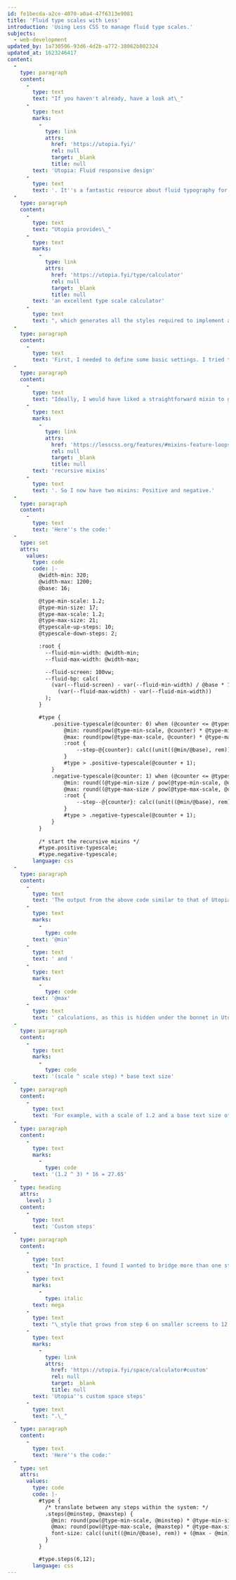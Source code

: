 ```yaml
---
id: fe1becda-a2ce-4070-a0a4-47f6313e9081
title: 'Fluid type scales with Less'
introduction: 'Using Less CSS to manage fluid type scales.'
subjects:
  - web-development
updated_by: 1a730506-93d6-4d2b-a772-38062b802324
updated_at: 1623246417
content:
  -
    type: paragraph
    content:
      -
        type: text
        text: "If you haven't already, have a look at\_"
      -
        type: text
        marks:
          -
            type: link
            attrs:
              href: 'https://utopia.fyi/'
              rel: null
              target: _blank
              title: null
        text: 'Utopia: Fluid responsive design'
      -
        type: text
        text: '. It''s a fantastic resource about fluid typography for the web. Utopia should be your first port of call, as I don''t intend this article to say much (if anything) about the theory of fluid typography—rather, discuss how to implement it in Less.'
  -
    type: paragraph
    content:
      -
        type: text
        text: "Utopia provides\_"
      -
        type: text
        marks:
          -
            type: link
            attrs:
              href: 'https://utopia.fyi/type/calculator'
              rel: null
              target: _blank
              title: null
        text: 'an excellent type scale calculator'
      -
        type: text
        text: ", which generates all the styles required to implement a type scale system. I wanted to create styles locally, so I turned to my favourite CSS preprocessor.\_"
  -
    type: paragraph
    content:
      -
        type: text
        text: 'First, I needed to define some basic settings. I tried to keep as many as possible as native CSS variables. Some, however, need to be bound into Less for the generation to work.'
  -
    type: paragraph
    content:
      -
        type: text
        text: "Ideally, I would have liked a straightforward mixin to generate all possible type scales. However, I couldn't figure out how to do this with\_"
      -
        type: text
        marks:
          -
            type: link
            attrs:
              href: 'https://lesscss.org/features/#mixins-feature-loops-feature'
              rel: null
              target: _blank
              title: null
        text: 'recursive mixins'
      -
        type: text
        text: '. So I now have two mixins: Positive and negative.'
  -
    type: paragraph
    content:
      -
        type: text
        text: 'Here''s the code:'
  -
    type: set
    attrs:
      values:
        type: code
        code: |-
          @width-min: 320;
          @width-max: 1200;
          @base: 16;

          @type-min-scale: 1.2;
          @type-min-size: 17;
          @type-max-scale: 1.2;
          @type-max-size: 21;
          @typescale-up-steps: 10;
          @typescale-down-steps: 2;

          :root {
            --fluid-min-width: @width-min;
            --fluid-max-width: @width-max;

            --fluid-screen: 100vw;
            --fluid-bp: calc(
              (var(--fluid-screen) - var(--fluid-min-width) / @base * 1rem) /
                (var(--fluid-max-width) - var(--fluid-min-width))
            );
          }

          #type {
              .positive-typescale(@counter: 0) when (@counter <= @typescale-up-steps) {
                  @min: round(pow(@type-min-scale, @counter) * @type-min-size, 2);
                  @max: round(pow(@type-max-scale, @counter) * @type-max-size, 2);
                  :root {
                      --step-@{counter}: calc((unit((@min/@base), rem)) + (@max - @min) * var(--fluid-bp));
                  }
                  #type > .positive-typescale(@counter + 1); 
              }
              .negative-typescale(@counter: 1) when (@counter <= @typescale-down-steps) {
                  @min: round((@type-min-size / pow(@type-min-scale, @counter)), 2);
                  @max: round((@type-max-size / pow(@type-max-scale, @counter)), 2);
                  :root {
                      --step--@{counter}: calc((unit((@min/@base), rem)) + (@max - @min) * var(--fluid-bp));
                  }
                  #type > .negative-typescale(@counter + 1);  
              }
          }
          	  
          /* start the recursive mixins */
          #type.positive-typescale;
          #type.negative-typescale;
        language: css
  -
    type: paragraph
    content:
      -
        type: text
        text: 'The output from the above code similar to that of Utopia''s calculator. It''s probably worth discussing the '
      -
        type: text
        marks:
          -
            type: code
        text: '@min'
      -
        type: text
        text: ' and '
      -
        type: text
        marks:
          -
            type: code
        text: '@max'
      -
        type: text
        text: ' calculations, as this is hidden under the bonnet in Utopia. These can be written:'
  -
    type: paragraph
    content:
      -
        type: text
        marks:
          -
            type: code
        text: '(scale ^ scale step) * base text size'
  -
    type: paragraph
    content:
      -
        type: text
        text: 'For example, with a scale of 1.2 and a base text size of 16, the 3rd type size in this scale would be:'
  -
    type: paragraph
    content:
      -
        type: text
        marks:
          -
            type: code
        text: '(1.2 ^ 3) * 16 = 27.65'
  -
    type: heading
    attrs:
      level: 3
    content:
      -
        type: text
        text: 'Custom steps'
  -
    type: paragraph
    content:
      -
        type: text
        text: "In practice, I found I wanted to bridge more than one step on the scale. For example, a\_"
      -
        type: text
        marks:
          -
            type: italic
        text: mega
      -
        type: text
        text: "\_style that grows from step 6 on smaller screens to 12 at the maximum width. This is basically\_"
      -
        type: text
        marks:
          -
            type: link
            attrs:
              href: 'https://utopia.fyi/space/calculator#custom'
              rel: null
              target: _blank
              title: null
        text: 'Utopia''s custom space steps'
      -
        type: text
        text: ".\_"
  -
    type: paragraph
    content:
      -
        type: text
        text: 'Here''s the code:'
  -
    type: set
    attrs:
      values:
        type: code
        code: |-
          #type {
            /* translate between any steps within the system: */
            .steps(@minstep, @maxstep) {
          	  @min: round(pow(@type-min-scale, @minstep) * @type-min-size, 2);
          	  @max: round(pow(@type-max-scale, @maxstep) * @type-max-size, 2);
          	  font-size: calc((unit((@min/@base), rem)) + (@max - @min) *var(--fluid-bp));
            }
          }

          #type.steps(6,12);
        language: css
---
```

